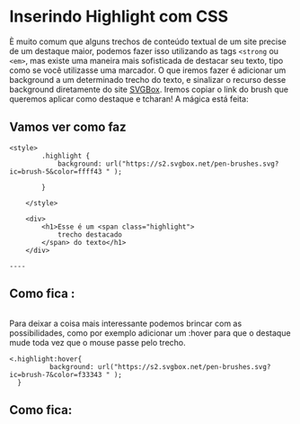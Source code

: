 
# Inserindo Highlight com CSS
È muito comum que alguns trechos de conteúdo textual de um site precise de um destaque maior, podemos fazer isso utilizando as tags ```<strong``` ou ```<em>```, mas existe uma maneira mais sofisticada de destacar seu texto, tipo como se você utilizasse uma marcador. O que iremos fazer é adicionar um background a um determinado trecho do texto, e sinalizar o recurso desse background diretamente do site [SVGBox](https://svgbox.net/). Iremos copiar o link do brush que queremos aplicar como destaque e tcharan! A mágica está feita:
## Vamos ver como faz
```
<style>
        .highlight {
            background: url("https://s2.svgbox.net/pen-brushes.svg?ic=brush-5&color=ffff43 " );
            
        }
        
    </style>
    
    <div>
        <h1>Esse é um <span class="highlight">
            trecho destacado
        </span> do texto</h1>
    </div>
 ```
    ----
  ## Como fica :
  ![]()
  
  Para deixar a coisa mais interessante podemos brincar com as possibilidades, como por exemplo adicionar um :hover para que o destaque mude toda vez que o mouse passe pelo trecho.
  
  ```
  <.highlight:hover{
            background: url("https://s2.svgbox.net/pen-brushes.svg?ic=brush-7&color=f33343 " );
    }
   ```
   ## Como fica:
   ![]()
    
